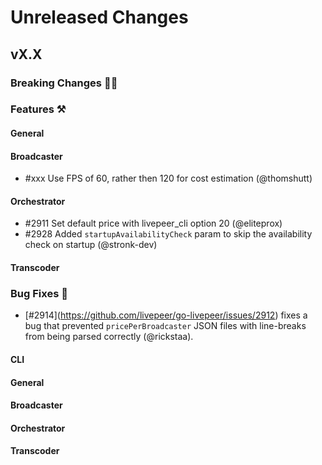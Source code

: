 # Unreleased Changes

## vX.X

### Breaking Changes 🚨🚨

### Features ⚒

#### General

#### Broadcaster

- \#xxx Use FPS of 60, rather then 120 for cost estimation (@thomshutt)

#### Orchestrator

- #2911 Set default price with livepeer_cli option 20 (@eliteprox)
- #2928 Added `startupAvailabilityCheck` param to skip the availability check on startup (@stronk-dev)

#### Transcoder

### Bug Fixes 🐞

- \[#2914](https://github.com/livepeer/go-livepeer/issues/2912) fixes a bug that prevented `pricePerBroadcaster` JSON files with line-breaks from being parsed correctly (@rickstaa).

#### CLI

#### General

#### Broadcaster

#### Orchestrator

#### Transcoder
